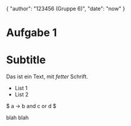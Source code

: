 {
	"author": "123456 (Gruppe 6)",
	"date": "now"
}

Aufgabe 1
=========

# Subtitle

Das ist ein Text, mit *fetter* Schrift.

* List 1
* List 2

$ a -> b and c or d $

blah blah
